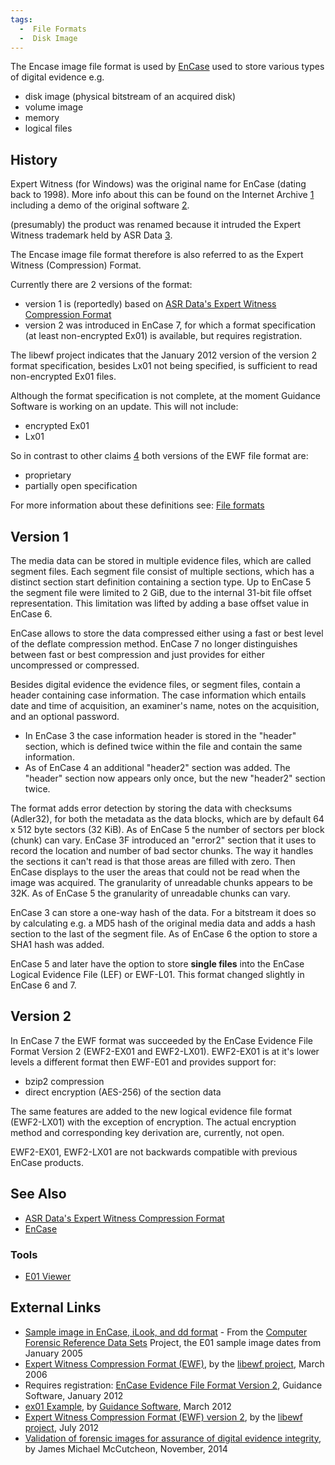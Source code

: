 ```yaml
---
tags:
  -  File Formats 
  -  Disk Image 
---
```

The Encase image file format is used by [EnCase](encase.md) used
to store various types of digital evidence e.g.

- disk image (physical bitstream of an acquired disk)
- volume image
- memory
- logical files

## History

Expert Witness (for Windows) was the original name for EnCase (dating
back to 1998). More info about this can be found on the Internet Archive
[1](http://web.archive.org/web/19980504153628/http://guidancesoftware.com/)
including a demo of the original software
[2](http://web.archive.org/web/19980504153759/http://guidancesoftware.com/data/ewsetup.exe).

(presumably) the product was renamed because it intruded the Expert
Witness trademark held by ASR Data
[3](http://www.asrdata.com/wp-content/themes/asr/pdf/ruling.pdf).

The Encase image file format therefore is also referred to as the Expert
Witness (Compression) Format.

Currently there are 2 versions of the format:

- version 1 is (reportedly) based on [ASR Data's Expert Witness
  Compression
  Format](asr_data's_expert_witness_compression_format.md)
- version 2 was introduced in EnCase 7, for which a format specification
  (at least non-encrypted Ex01) is available, but requires registration.

The libewf project indicates that the January 2012 version of the
version 2 format specification, besides Lx01 not being specified, is
sufficient to read non-encrypted Ex01 files.

Although the format specification is not complete, at the moment
Guidance Software is working on an update. This will not include:

- encrypted Ex01
- Lx01

So in contrast to other claims
[4](http://tech.groups.yahoo.com/group/linux_forensics/message/3555)
both versions of the EWF file format are:

- proprietary
- partially open specification

For more information about these definitions see: [File formats](file_formats.md)

## Version 1

The media data can be stored in multiple evidence files, which are
called segment files. Each segment file consist of multiple sections,
which has a distinct section start definition containing a section type.
Up to EnCase 5 the segment file were limited to 2 GiB, due to the
internal 31-bit file offset representation. This limitation was lifted
by adding a base offset value in EnCase 6.

EnCase allows to store the data compressed either using a fast or best
level of the deflate compression method. EnCase 7 no longer
distinguishes between fast or best compression and just provides for
either uncompressed or compressed.

Besides digital evidence the evidence files, or segment files, contain a
header containing case information. The case information which entails
date and time of acquisition, an examiner's name, notes on the
acquisition, and an optional password.

- In EnCase 3 the case information header is stored in the "header"
  section, which is defined twice within the file and contain the same
  information.
- As of EnCase 4 an additional "header2" section was added. The "header"
  section now appears only once, but the new "header2" section twice.

The format adds error detection by storing the data with checksums
(Adler32), for both the metadata as the data blocks, which are by
default 64 x 512 byte sectors (32 KiB). As of EnCase 5 the number of
sectors per block (chunk) can vary. EnCase 3F introduced an "error2"
section that it uses to record the location and number of bad sector
chunks. The way it handles the sections it can't read is that those
areas are filled with zero. Then EnCase displays to the user the areas
that could not be read when the image was acquired. The granularity of
unreadable chunks appears to be 32K. As of EnCase 5 the granularity of
unreadable chunks can vary.

EnCase 3 can store a one-way hash of the data. For a bitstream it does
so by calculating e.g. a MD5 hash of the original media data and adds a
hash section to the last of the segment file. As of EnCase 6 the option
to store a SHA1 hash was added.

EnCase 5 and later have the option to store **single files** into the
EnCase Logical Evidence File (LEF) or EWF-L01. This format changed
slightly in EnCase 6 and 7.

## Version 2

In EnCase 7 the EWF format was succeeded by the EnCase Evidence File
Format Version 2 (EWF2-EX01 and EWF2-LX01). EWF2-EX01 is at it's lower
levels a different format then EWF-E01 and provides support for:

- bzip2 compression
- direct encryption (AES-256) of the section data

The same features are added to the new logical evidence file format
(EWF2-LX01) with the exception of encryption. The actual encryption
method and corresponding key derivation are, currently, not open.

EWF2-EX01, EWF2-LX01 are not backwards compatible with previous EnCase
products.

## See Also

- [ASR Data's Expert Witness Compression Format](asr_data's_expert_witness_compression_format.md)
- [EnCase](encase.md)

### Tools

- [E01 Viewer](e01_viewer.md)

## External Links

- [Sample image in EnCase, iLook, and dd
  format](http://www.cfreds.nist.gov/v2/Basic_Mac_Image.html) - From the [Computer Forensic Reference Data Sets](computer_forensic_reference_data_sets.md) Project, the
  E01 sample image dates from January 2005
- [Expert Witness Compression Format
  (EWF)](https://googledrive.com/host/0B3fBvzttpiiSMTdoaVExWWNsRjg/Expert%20Witness%20Compression%20Format%20(EWF).pdf),
  by the [libewf project](libewf.md), March 2006
- Requires registration: [EnCase Evidence File Format Version
  2](https://www.guidancesoftware.com/resources/Pages/doclib/Document-Library/EnCase-Evidence-File-Format-Version-2.aspx),
  Guidance Software, January 2012
- [ex01
  Example](http://www.guidancesoftware.com/Document.aspx?did=1000019161),
  by [Guidance Software](guidance_software.md), March 2012
- [Expert Witness Compression Format (EWF) version
  2](https://googledrive.com/host/0B3fBvzttpiiSMTdoaVExWWNsRjg/Expert%20Witness%20Compression%20Format%202%20(EWF2).pdf),
  by the [libewf project](libewf.md), July 2012
- [Validation of forensic images for assurance of digital evidence
  integrity](http://researchrepository.murdoch.edu.au/24962/1/whole.pdf),
  by James Michael McCutcheon, November, 2014